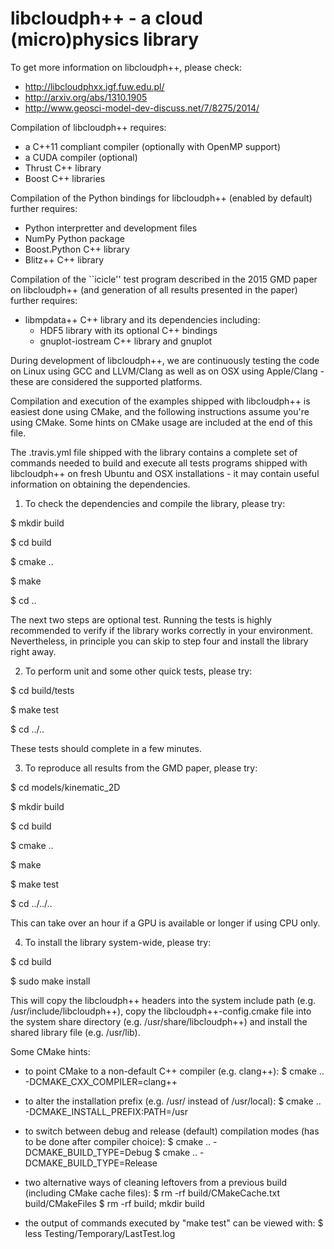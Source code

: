 libcloudph++ - a cloud (micro)physics library 
=======================================================================

To get more information on libcloudph++, please check: 
  - http://libcloudphxx.igf.fuw.edu.pl/
  - http://arxiv.org/abs/1310.1905
  - http://www.geosci-model-dev-discuss.net/7/8275/2014/

Compilation of libcloudph++ requires:
- a C++11 compliant compiler (optionally with OpenMP support)
- a CUDA compiler (optional)
- Thrust C++ library
- Boost C++ libraries

Compilation of the Python bindings for libcloudph++ (enabled
by default) further requires:
- Python interpretter and development files
- NumPy Python package
- Boost.Python C++ library
- Blitz++ C++ library

Compilation of the ``icicle'' test program described in the 
2015 GMD paper on libcloudph++ (and generation of all results
presented in the paper) further requires:
- libmpdata++ C++ library and its dependencies including:
  - HDF5 library with its optional C++ bindings
  - gnuplot-iostream C++ library and gnuplot

During development of libcloudph++, we are continuously testing
the code on Linux using GCC and LLVM/Clang as well as on OSX
using Apple/Clang - these are considered the supported platforms.

Compilation and execution of the examples shipped with libcloudph++ 
is easiest done using CMake, and the following instructions assume
you're using CMake. Some hints on CMake usage are included at the
end of this file.

The .travis.yml file shipped with the library contains a complete
set of commands needed to build and execute all tests programs
shipped with libcloudph++ on fresh Ubuntu and OSX installations -
it may contain useful information on obtaining the dependencies.

1. To check the dependencies and compile the library, please try:

  $ mkdir build

  $ cd build

  $ cmake ..

  $ make

  $ cd ..
  
The next two steps are optional test. Running the tests is highly
recommended to verify if the library works correctly in your 
environment. Nevertheless, in principle you can skip to step four
and install the library right away.
  
2. To perform unit and some other quick tests, please try:

  $ cd build/tests

  $ make test

  $ cd ../..

These tests should complete in a few minutes.

3. To reproduce all results from the GMD paper, please try:

  $ cd models/kinematic_2D

  $ mkdir build 

  $ cd build

  $ cmake ..

  $ make

  $ make test     

  $ cd ../../..

This can take over an hour if a GPU is available or longer if using
CPU only. 

4. To install the library system-wide, please try:

  $ cd build

  $ sudo make install

This will copy the libcloudph++ headers into the system include path
(e.g. /usr/include/libcloudph++), copy the libcloudph++-config.cmake 
file into the system share directory (e.g. /usr/share/libcloudph++) 
and install the shared library file (e.g. /usr/lib).

Some CMake hints:
- to point CMake to a non-default C++ compiler (e.g. clang++):
  $ cmake .. -DCMAKE_CXX_COMPILER=clang++ 

- to alter the installation prefix (e.g. /usr/ instead of /usr/local):
  $ cmake .. -DCMAKE_INSTALL_PREFIX:PATH=/usr

- to switch between debug and release (default) compilation modes 
  (has to be done after compiler choice):
  $ cmake .. -DCMAKE_BUILD_TYPE=Debug
  $ cmake .. -DCMAKE_BUILD_TYPE=Release
  
- two alternative ways of cleaning leftovers from a previous build 
  (including CMake cache files):
  $ rm -rf build/CMakeCache.txt build/CMakeFiles
  $ rm -rf build; mkdir build

- the output of commands executed by "make test" can be viewed with:
  $ less Testing/Temporary/LastTest.log

